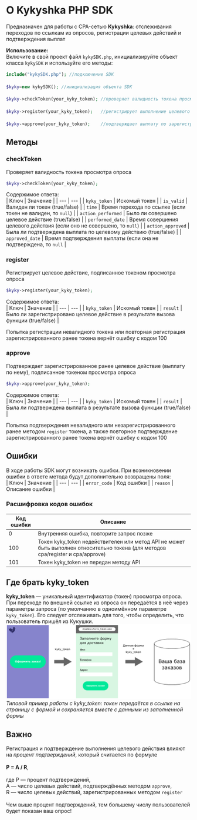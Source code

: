 # О Kykyshka PHP SDK
Предназначен для работы с CPA-сетью **Kykyshka**: отслеживания переходов по ссылкам из опросов, регистрации целевых действий и подтверждения выплат

**Использование:**<br/>
Включите в свой проект файл `kykySDK.php`, инициализируйте объект класса `kykySDK` и используйте его методы:
```php
include("kykySDK.php"); //подключение SDK

$kyky=new kykySDK(); //инициализация объекта SDK

$kyky->checkToken(your_kyky_token);	//проверяет валидность токена просмотра опроса

$kyky->register(your_kyky_token);	//регистрирует выполнение целевого действия (покупка, регистрация и т.п)

$kyky->approve(your_kyky_token);	//подтверждает выплату по зарегистрированному ранее целевому действию. Чем больше подтверждений, тем больше пользователей увидят ваш опрос!
```

## Методы
### checkToken
Проверяет валидность токена просмотра опроса
```php
$kyky->checkToken(your_kyky_token);
```
Содержимое ответа:<br>
| Ключ | Значение |
| --- | --- |
| `kyky_token` | Искомый токен |
| `is_valid` | Валиден ли токен (true/false) |
| `time` | Время перехода по ссылке (если токен не валиден, то `null`) |
| `action_performed` | Было ли совершено целевое действие (true/false) |
| `performed_date` | Время совершения целевого действия (если оно не совершено, то `null`) |
| `action_approved` | Была ли подтверждена выплата по целевому действию (true/false) |
| `approved_date` | Время подтверждения выплаты (если она не подтверждена, то `null` |
### register
Регистрирует целевое действие, подписанное токеном просмотра опроса
```php
$kyky->register(your_kyky_token);
```
Содержимое ответа:<br>
| Ключ | Значение |
| --- | --- |
| `kyky_token` | Искомый токен |
| `result` | Было ли зарегистрировано целевое действие в результате вызова функции (true/false) |<br>

Попытка регистрации невалидного токена или повторная регистрация зарегистрированного ранее токена вернёт ошибку с кодом 100
### approve
Подтверждает зарегистрированное ранее целевое действие (выплату по нему), подписанное токеном просмотра опроса
```php
$kyky->approve(your_kyky_token);
```
Содержимое ответа:<br>
| Ключ | Значение |
| --- | --- |
| `kyky_token` | Искомый токен |
| `result` | Была ли подтверждена выплата в результате вызова функции (true/false) |<br>

Попытка подтверждения невалидного или незарегистрированного ранее методом `register` токена, а также повторное подтверждение зарегистрированного ранее токена вернёт ошибку с кодом 100
## Ошибки
В ходе работы SDK могут возникать ошибки. При возникновении ошибки в ответе метода будут дополнительно возвращены поля:<br>
| Ключ | Значение |
| --- | --- |
| `error_code` | Код ошибки |
| `reason` | Описание ошибки |

### Расшифровка кодов ошибок
| Код ошибки | Описание |
| --- | --- |
| 0 | Внутренняя ошибка, повторите запрос позже |
| 100 | Токен kyky_token недействителен или метод API не может быть выполнен относительно токена (для методов cpa/register и cpa/approve) |
| 101 | Токен kyky_token не передан методу API |
## Где брать kyky_token
**kyky_token** — уникальный идентификатор (токен) просмотра опроса. При переходе по внешней ссылке из опроса он передаётся в неё через параметры запроса (по умолчанию в одноимённом параметре `kyky_token`). Его следует отслеживать для того, чтобы определить, что пользователь пришёл из Кукушки.<br>
![Типовой пример работы с kyky_token: токен передаётся в ссылке на страницу с формой и сохраняется вместе с данными из заполненной формы](/readme/help.png)<br>
*Типовой пример работы с kyky_token: токен передаётся в ссылке на страницу с формой и сохраняется вместе с данными из заполненной формы*
## Важно
Регистрация и подтверждение выполнения целевого действия влияют на *процент подтверждений*, который считается по формуле<br><br>
**P = A / R**,<br><br>
где P — процент подтверждений,<br>
A — число целевых действий, подтверждённых методом `approve`,<br>
R — число целевых действий, зарегистрированных методом `register`<br><br>Чем выше процент подтверждений, тем большему числу пользователей будет показан ваш опрос!
